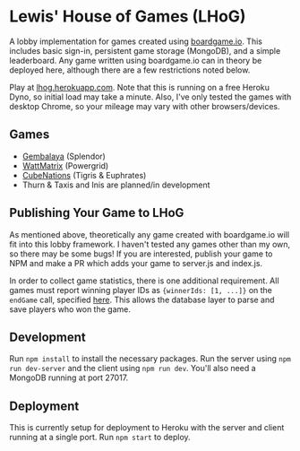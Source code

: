 # Lewis' House of Games (LHoG)

A lobby implementation for games created using [boardgame.io](boardgame.io). This includes basic sign-in, persistent game storage (MongoDB), and a simple leaderboard. Any game written using boardgame.io can in theory be deployed here, although there are a few restrictions noted below.

Play at [lhog.herokuapp.com](https://lhog.herokuapp.com/). Note that this is running on a free Heroku Dyno, so initial load may take a minute. Also, I've only tested the games with desktop Chrome, so your mileage may vary with other browsers/devices.

## Games

- [Gembalaya](https://github.com/sillle14/gembalaya) (Splendor)
- [WattMatrix](https://github.com/sillle14/wattmatrix) (Powergrid)
- [CubeNations](https://github.com/sillle14/cubenations) (Tigris & Euphrates)
- Thurn & Taxis and Inis are planned/in development

## Publishing Your Game to LHoG

As mentioned above, theoretically any game created with boardgame.io will fit into this lobby framework. I haven't tested any games other than my own, so there may be some bugs! If you are interested, publish your game to NPM and make a PR which adds your game to server.js and index.js.

In order to collect game statistics, there is one additional requirement. All games must report winning player IDs as `{winnerIds: [1, ...]}` on the `endGame` call, specified [here](https://boardgame.io/documentation/#/events?id=endgame). This allows the database layer to parse and save players who won the game.

## Development

Run `npm install` to install the necessary packages. Run the server using `npm run dev-server` and the client using `npm run dev`. You'll also need a MongoDB running at port 27017.

## Deployment

This is currently setup for deployment to Heroku with the server and client running at a single port. Run `npm start` to deploy.